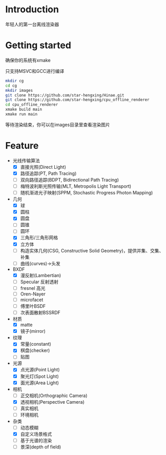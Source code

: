 # Introduction

年轻人的第一台离线渲染器

# Getting started

确保你的系统有xmake

只支持MSVC和GCC进行编译

```bash
mkdir cg
cd cg
mkdir images
git clone https://github.com/star-hengxing/Hinae.git
git clone https://github.com/star-hengxing/cpu_offline_renderer
cd cpu_offline_renderer
xmake build main
xmake run main
```

等待渲染结束，你可以在images目录里查看渲染图片

# Feature

* 光线传输算法
    - [x] 直接光照(Direct Light)
    - [x] 路径追踪(PT, Path Tracing)
    - [ ] 双向路径追踪(BDPT, Bidirectional Path Tracing)
    - [ ] 梅特波利斯光照传输(MLT, Metropolis Light Transport)
    - [ ] 随机渐进光子映射(SPPM, Stochastic Progress Photon Mapping)

* 几何
    - [x] 球
    - [x] 圆柱
    - [x] 圆盘
    - [ ] 圆锥
    - [ ] 圆环
    - [x] 三角形/三角形网格
    - [x] 立方体
    - [ ] 构造实体几何(CSG, Constructive Solid Geometry)，提供并集、交集、补集
    - [ ] 曲线(curves)->头发

* BXDF
    - [x] 漫反射(Lambertian)
    - [ ] Specular 反射透射
    - [ ] fresnel 高光
    - [ ] Oren-Nayer
    - [ ] microfacet
    - [ ] 傅里叶BSDF
    - [ ] 次表面散射BSSRDF

* 材质
    - [x] matte
    - [x] 镜子(mirror)

* 纹理
    - [x] 常量(constant)
    - [x] 棋盘(checker)
    - [ ] 贴图

* 光源
    - [x] 点光源(Point Light)
    - [x] 聚光灯(Spot Light)
    - [x] 面光源(Area Light)

* 相机
    - [ ] 正交相机(Orthographic Camera)
    - [x] 透视相机(Perspective Camera)
    - [ ] 真实相机
    - [ ] 环境相机

* 杂类
    - [ ] 动态模糊
    - [x] 自定义场景格式
    - [ ] 基于光谱的渲染
    - [ ] 景深(depth of field)
